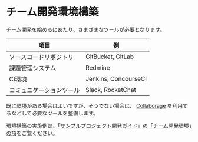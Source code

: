 # チーム開発環境構築
チーム開発を始めるにあたり、さまざまなツールが必要となります。

| 項目                     | 例                   |
|--------------------------|----------------------|
| ソースコードリポジトリ   | GitBucket, GitLab    |
| 課題管理システム         | Redmine              |
| CI環境                   | Jenkins, ConcourseCI |
| コミュニケーションツール | Slack, RocketChat    |


既に環境がある場合はよいですが、そうでない場合は、
[Collaborage](https://github.com/Fintan-contents/collaborage/blob/master/README.md)
を利用するなどして必要なツールを整備します。

環境構築の実施例は、[「サンプルプロジェクト開発ガイド」の「チーム開発環境」の項](https://github.com/Fintan-contents/nablarch-system-development-guide/tree/master/サンプルプロジェクト/サンプルプロジェクト開発ガイド#チーム開発環境)をご覧ください。
